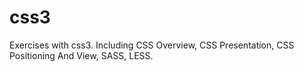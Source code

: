 css3
====

Exercises with css3. Including CSS Overview, CSS Presentation, CSS Positioning And View, SASS, LESS.
